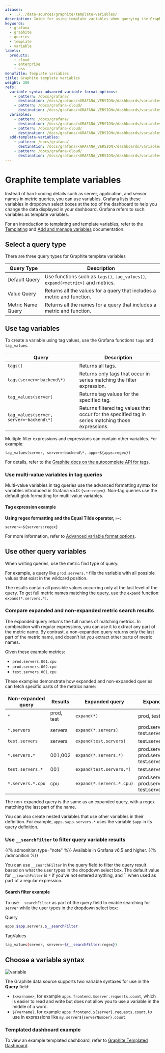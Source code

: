 ```yaml
---
aliases:
  - ../../data-sources/graphite/template-variables/
description: Guide for using template variables when querying the Graphite data source
keywords:
  - grafana
  - graphite
  - queries
  - template
  - variable
labels:
  products:
    - cloud
    - enterprise
    - oss
menuTitle: Template variables
title: Graphite template variables
weight: 300
refs:
  variable-syntax-advanced-variable-format-options:
    - pattern: /docs/grafana/
      destination: /docs/grafana/<GRAFANA_VERSION>/dashboards/variables/variable-syntax/#advanced-variable-format-options
    - pattern: /docs/grafana-cloud/
      destination: /docs/grafana/<GRAFANA_VERSION>/dashboards/variables/variable-syntax/#advanced-variable-format-options
  variables:
    - pattern: /docs/grafana/
      destination: /docs/grafana/<GRAFANA_VERSION>/dashboards/variables/
    - pattern: /docs/grafana-cloud/
      destination: /docs/grafana/<GRAFANA_VERSION>/dashboards/variables/
  add-template-variables:
    - pattern: /docs/grafana/
      destination: /docs/grafana/<GRAFANA_VERSION>/dashboards/variables/add-template-variables/
    - pattern: /docs/grafana-cloud/
      destination: /docs/grafana/<GRAFANA_VERSION>/dashboards/variables/add-template-variables/
---
```


# Graphite template variables

Instead of hard-coding details such as server, application, and sensor names in metric queries, you can use variables.
Grafana lists these variables in dropdown select boxes at the top of the dashboard to help you change the data displayed in your dashboard.
Grafana refers to such variables as template variables.

For an introduction to templating and template variables, refer to the [Templating](ref:variables) and [Add and manage variables](ref:add-template-variables) documentation.

## Select a query type

There are three query types for Graphite template variables

| Query Type        | Description                                                                     |
| ----------------- | ------------------------------------------------------------------------------- |
| Default Query     | Use functions such as `tags()`, `tag_values()`, `expand(<metric>)` and metrics. |
| Value Query       | Returns all the values for a query that includes a metric and function.         |
| Metric Name Query | Returns all the names for a query that includes a metric and function.          |

## Use tag variables

To create a variable using tag values, use the Grafana functions `tags` and `tag_values`.

| Query                                   | Description                                                                                        |
| --------------------------------------- | -------------------------------------------------------------------------------------------------- |
| `tags()`                                | Returns all tags.                                                                                  |
| `tags(server=~backend\*)`               | Returns only tags that occur in series matching the filter expression.                             |
| `tag_values(server)`                    | Returns tag values for the specified tag.                                                          |
| `tag_values(server, server=~backend\*)` | Returns filtered tag values that occur for the specified tag in series matching those expressions. |

Multiple filter expressions and expressions can contain other variables. For example:

```
tag_values(server, server=~backend\*, app=~${apps:regex})
```

For details, refer to the [Graphite docs on the autocomplete API for tags](http://graphite.readthedocs.io/en/latest/tags.html#auto-complete-support).

### Use multi-value variables in tag queries

Multi-value variables in tag queries use the advanced formatting syntax for variables introduced in Grafana v5.0: `{var:regex}`.
Non-tag queries use the default glob formatting for multi-value variables.

#### Tag expression example

**Using regex formatting and the Equal Tilde operator, `=~`:**

```text
server=~${servers:regex}
```

For more information, refer to [Advanced variable format options](ref:variable-syntax-advanced-variable-format-options).

## Use other query variables

When writing queries, use the metric find type of query.

For example, a query like `prod.servers.*` fills the variable with all possible values that exist in the wildcard position.

The results contain all possible values occurring only at the last level of the query.
To get full metric names matching the query, use the `expand` function: `expand(*.servers.*)`.

### Compare expanded and non-expanded metric search results

The expanded query returns the full names of matching metrics.
In combination with regular expressions, you can use it to extract any part of the metric name.
By contrast, a non-expanded query returns only the last part of the metric name, and doesn't let you extract other parts of metric names.

Given these example metrics:

- `prod.servers.001.cpu`
- `prod.servers.002.cpu`
- `test.servers.001.cpu`

These examples demonstrate how expanded and non-expanded queries can fetch specific parts of the metrics name:

| Non-expanded query | Results    | Expanded query            | Expanded results                                                 |
| ------------------ | ---------- | ------------------------- | ---------------------------------------------------------------- |
| `*`                | prod, test | `expand(*)`               | prod, test                                                       |
| `*.servers`        | servers    | `expand(*.servers)`       | prod.servers, test.servers                                       |
| `test.servers`     | servers    | `expand(test.servers)`    | test.servers                                                     |
| `*.servers.*`      | 001,002    | `expand(*.servers.*)`     | prod.servers.001, prod.servers.002, test.servers.001             |
| `test.servers.*`   | 001        | `expand(test.servers.*)`  | test.servers.001                                                 |
| `*.servers.*.cpu`  | cpu        | `expand(*.servers.*.cpu)` | prod.servers.001.cpu, prod.servers.002.cpu, test.servers.001.cpu |

The non-expanded query is the same as an expanded query, with a regex matching the last part of the name.

You can also create nested variables that use other variables in their definition.
For example, `apps.$app.servers.*` uses the variable `$app` in its query definition.

### Use `__searchFilter` to filter query variable results

{{% admonition type="note" %}}
Available in Grafana v6.5 and higher.
{{% /admonition %}}

You can use `__searchFilter` in the query field to filter the query result based on what the user types in the dropdown select box.
The default value for `__searchFilter` is `*` if you've not entered anything, and `` when used as part of a regular expression.

#### Search filter example

To use `__searchFilter` as part of the query field to enable searching for `server` while the user types in the dropdown select box:

Query

```bash
apps.$app.servers.$__searchFilter
```

TagValues

```bash
tag_values(server, server=~${__searchFilter:regex})
```

## Choose a variable syntax

![variable](/static/img/docs/v2/templated_variable_parameter.png)

The Graphite data source supports two variable syntaxes for use in the **Query** field:

- `$<varname>`, for example `apps.frontend.$server.requests.count`, which is easier to read and write but does not allow you to use a variable in the middle of a word.
- `${varname}`, for example `apps.frontend.${server}.requests.count`, to use in expressions like `my.server${serverNumber}.count`.

### Templated dashboard example

To view an example templated dashboard, refer to [Graphite Templated Dashboard](https://play.grafana.org/dashboard/db/graphite-templated-nested).


